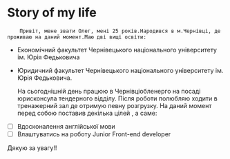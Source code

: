  #  Story of my life 
        Привіт, мене звати Олег, мені 25 років.Народився в м.Чернівці, де проживаю на даний момент.Маю дві вищі освіти:
- Економічний факультет Чернівецького національного університету ім. Юрія Федьковича
- Юридичний факультет Чернівецького національного університету ім. Юрія Федьковича.

    На сьогоднішній день працюю в Чернівціобленерго на посаді юрисконсула тендерного відділу. Після роботи полюбляю ходити в тренажерний зал де отримую певну розгрузку. На даний момент перед собою поставив декілька цілей , а саме:
- [ ]  Вдосконалення англійської мови 
- [ ]  Влаштуватись на роботу Junior Front-end developer 

  Дякую за увагу!!
